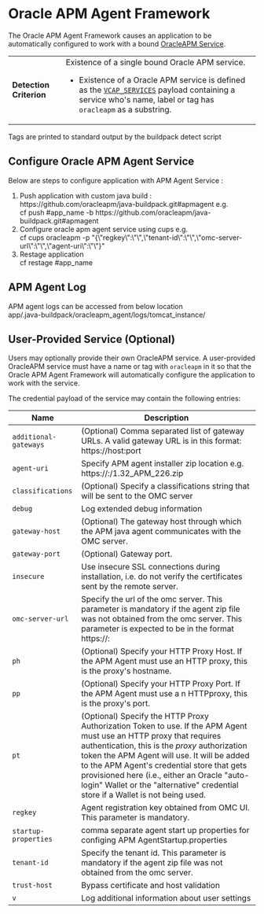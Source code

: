 # Oracle APM Agent Framework
The Oracle APM Agent Framework causes an application to be automatically configured to work with a bound [OracleAPM Service].

<table>
  <tr>
    <td><strong>Detection Criterion</strong></td><td>Existence of a single bound Oracle APM service.
      <ul>
        <li>Existence of a Oracle APM service is defined as the <a href="http://docs.cloudfoundry.org/devguide/deploy-apps/environment-variable.html#VCAP-SERVICES"><code>VCAP_SERVICES</code></a> payload containing a service who's name, label or tag has <code>oracleapm</code> as a substring.</li>
      </ul>
    </td>
  </tr>
 </table>
Tags are printed to standard output by the buildpack detect script

##  Configure Oracle APM Agent Service
Below are steps to configure application with APM Agent Service : <br/>
<ol type="1">
 <li>Push application with custom java build : https://github.com/oracleapm/java-buildpack.git#apmagent e.g. <br/>
 cf push #app_name -b https://github.com/oracleapm/java-buildpack.git#apmagent
</li>
<li>
 Configure oracle apm agent service using cups e.g. <br/>
 cf cups oracleapm -p "{\"regkey\":\"<regkey value>\",\"tenant-id\":\"<tenant_id>\",\"omc-server-url\":\"<omc service url>\",\"agent-uri\":\"<apmagent.zip http download location>\"}"
</li>
<li>
Restage application <br/> 
cf restage #app_name
</li>
</ol>

## APM Agent Log
APM agent logs can be accessed from below location <br/>
app/.java-buildpack/oracleapm_agent/logs/tomcat_instance/   


## User-Provided Service (Optional)
Users may optionally provide their own OracleAPM service. A user-provided OracleAPM service must have a name or tag with `oracleapm` in it so that the Oracle APM Agent Framework will automatically configure the application to work with the service.

The credential payload of the service may contain the following entries:

| Name | Description
| ---- | -----------
| `additional-gateways` |  (Optional) Comma separated list of gateway URLs. A valid gateway URL is in this format: https://host:port
| `agent-uri` | 	Specify APM agent installer zip location e.g. https://<host>:<port>/1.32_APM_226.zip  
| `classifications` | (Optional) Specify a classifications string that will be sent to the OMC server
| `debug` | Log extended debug information
| `gateway-host` | (Optional) The gateway host through which the APM java agent communicates with the OMC server.
| `gateway-port` | (Optional) Gateway port.
| `insecure` | Use insecure SSL connections during installation, i.e. do not verify the certificates sent by the remote server.
| `omc-server-url` | Specify the url of the omc server. This parameter is mandatory if the agent zip file was not obtained from the omc server. This parameter is expected to be in the format https://<host>:<port>
| `ph` | (Optional) Specify your HTTP Proxy Host. If the APM Agent must use an HTTP proxy, this is the proxy's hostname.
| `pp` | (Optional) Specify your HTTP Proxy Port. If the APM Agent must use a n HTTPproxy, this is the proxy's port.
| `pt` | (Optional) Specify the HTTP Proxy Authorization Token to use. If the APM Agent must use an HTTP proxy that requires authentication, this is the *proxy* authorization token the APM Agent will use. It will be added to the APM Agent's credential store that gets provisioned here (i.e., either an Oracle "auto-login" Wallet or the "alternative" credential                     store if a Wallet is not being used.
| `regkey` | Agent registration key obtained from OMC UI.  This parameter is mandatory.
| `startup-properties` | comma separate agent start up properties for configing APM AgentStartup.properties 
| `tenant-id` | Specify the tenant id. This parameter is mandatory if the agent zip file was not obtained from the omc server.
| `trust-host` | Bypass certificate and host validation
| `v` | Log additional information about user settings




[OracleAPM Service]: https://cloud.oracle.com/en_US/application-performance-monitoring


